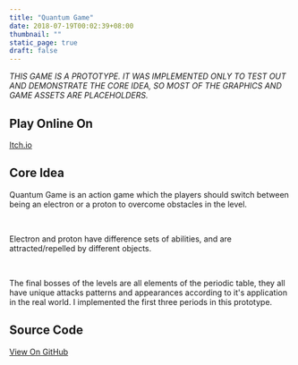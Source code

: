 ```yaml
---
title: "Quantum Game"
date: 2018-07-19T00:02:39+08:00
thumbnail: ""
static_page: true
draft: false
---
```


*THIS GAME IS A PROTOTYPE. IT WAS IMPLEMENTED ONLY TO TEST OUT AND DEMONSTRATE THE CORE IDEA, SO MOST OF THE GRAPHICS AND GAME ASSETS ARE PLACEHOLDERS.*

## Play Online On
[Itch.io](https://shinerightstudio.itch.io/quantum-game)

## Core Idea
Quantum Game is an action game which the players should switch between being an electron or a proton to overcome obstacles in the level.

<br />

Electron and proton have difference sets of abilities, and are attracted/repelled by different objects.

<br />

The final bosses of the levels are all elements of the periodic table, they all have unique attacks patterns and appearances according to it's application in the real world. I implemented the first three periods in this prototype.

## Source Code
[View On GitHub](https://github.com/YuChaoGithub/quantum-game)